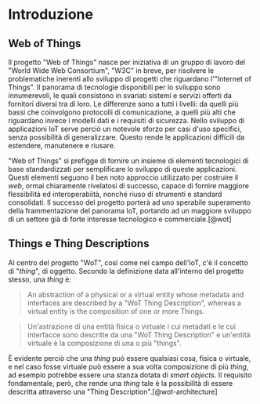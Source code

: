 # Introduzione

## Web of Things

Il progetto "Web of Things" nasce per iniziativa di un gruppo di lavoro del "World Wide Web Consortium", "W3C" in breve, per risolvere le problematiche inerenti allo sviluppo di progetti che riguardano l'"Internet of Things".
Il panorama di tecnologie disponibili per lo sviluppo sono innumerevoli, le quali consistono in svariati sistemi e servizi offerti da fornitori diversi tra di loro.
Le differenze sono a tutti i livelli: da quelli più bassi che coinvolgono protocolli di comunicazione, a quelli più alti che riguardano invece i modelli dati e i requisiti di sicurezza.
Nello sviluppo di applicazioni IoT serve perciò un notevole sforzo per casi d'uso specifici, senza possibilità di generalizzare.
Questo rende le applicazioni difficili da estendere, manutenere e riusare.

"Web of Things" si prefigge di fornire un insieme di elementi tecnologici di base standardizzati per semplificare lo sviluppo di queste applicazioni.
Questi elementi seguono il ben noto approccio utilizzato per costruire il _web_, ormai chiaramente rivelatosi di successo, capace di fornire maggiore flessibilità ed interoperabiità, nonché riuso di strumenti e standard consolidati.
Il successo del progetto porterà ad uno sperabile superamento della frammentazione del panorama IoT, portando ad un maggiore sviluppo di un settore già di forte interesse tecnologico e commerciale.[@wot]

## Things e Thing Descriptions

Al centro del progetto "WoT", così come nel campo dell'IoT, c'è il concetto di "_thing_", di oggetto.
Secondo la definizione data all'interno del progetto stesso, una _thing_ è:

> An abstraction of a physical or a virtual entity whose metadata and interfaces are described by a "WoT Thing Description", whereas a virtual entity is the composition of one or more Things.

> Un'astrazione di una entità fisica o virtuale i cui metadati e le cui interfacce sono descritte da una "WoT Thing Description" e un'entità virtuale è la composizione di una o più "things".

È evidente perciò che una _thing_ può essere qualsiasi cosa, fisica o virtuale, e nel caso fosse virtuale può essere a sua volta composizione di più _thing_, ad esempio potrebbe essere una stanza dotata di _smart objects_.
Il requisito fondamentale, però, che rende una _thing_ tale è la possibilità di essere descritta attraverso una "Thing Description".[@wot-architecture]
